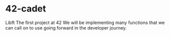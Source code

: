 # 42-cadet
Libft
The first project at 42 
We will be implementing many functions that we can call on to use going forward in the developer journey.
